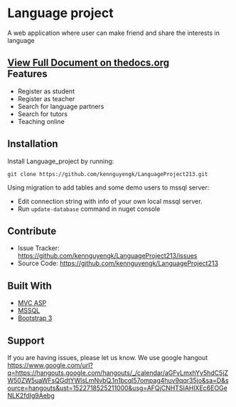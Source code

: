 Language project
========

A web application where user can make friend and share the interests in language

[View Full Document on thedocs.org](http://language-project-doc.readthedocs.io)<br/>
Features
--------

- Register as student
- Register as teacher
- Search for language partners
- Search for tutors
- Teaching online

Installation
------------

Install Language_project by running:

    git clone https://github.com/kennguyengk/LanguageProject213.git

Using migration to add tables and some demo users to mssql server:
   - Edit connection string with info of your own local mssql server.
   - Run ```update-database``` command in nuget console

Contribute
----------

- Issue Tracker: https://github.com/kennguyengk/LanguageProject213/issues
- Source Code: https://github.com/kennguyengk/LanguageProject213

Built With
----------

- [MVC ASP](https://msdn.microsoft.com/en-us/library/dd381412(v=vs.108).aspx)
- [MSSQL](https://www.microsoft.com/en-us/sql-server/sql-server-2016)
- [Bootstrap 3](https://getbootstrap.com/docs/3.3/css/)

Support
-------

If you are having issues, please let us know.
We use google hangout <br/>
https://www.google.com/url?q=https://hangouts.google.com/hangouts/_/calendar/aGFvLmxhYy5hdC5jZW50ZW5uaWFsQGdtYWlsLmNvbQ.1n1bcql57ompag4huv9qqr35jo&sa=D&source=hangouts&ust=1522718525211000&usg=AFQjCNHTSIAHlXEc6EOGeNLK2fdIg9Aebg



